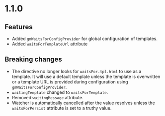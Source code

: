 # 1.1.0

## Features

* Added `gmWaitsForConfigProvider` for global configuration of templates.
* Added `waitsForTemplateUrl` attribute

## Breaking changes

* The directive no longer looks for `waitsFor.tpl.html` to use as a template. It will use a default template unless the template is overwritten or a template URL is provided during configuration using `gmWaitsForConfigProvider`.
* `waitingTemplate` changed to `waitsForTemplate`.
* Removed `waitingMessage` attribute.
* Watcher is automatically cancelled after the value resolves unless the `waitsForPersist` attribute is set to a truthy value.